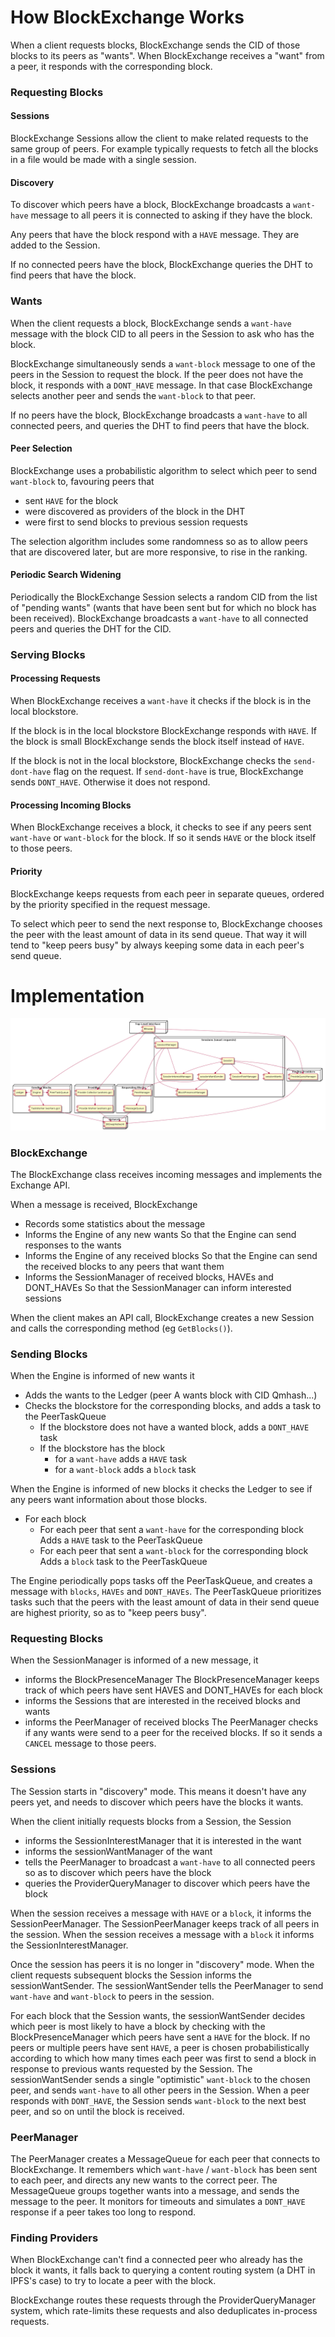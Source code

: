 How BlockExchange Works
=======================

When a client requests blocks, BlockExchange sends the CID of those blocks to its peers as "wants". When BlockExchange receives a "want" from a peer, it responds with the corresponding block.

### Requesting Blocks

#### Sessions

BlockExchange Sessions allow the client to make related requests to the same group of peers. For example typically requests to fetch all the blocks in a file would be made with a single session.

#### Discovery

To discover which peers have a block, BlockExchange broadcasts a `want-have` message to all peers it is connected to asking if they have the block.

Any peers that have the block respond with a `HAVE` message. They are added to the Session.

If no connected peers have the block, BlockExchange queries the DHT to find peers that have the block.

### Wants

When the client requests a block, BlockExchange sends a `want-have` message with the block CID to all peers in the Session to ask who has the block.

BlockExchange simultaneously sends a `want-block` message to one of the peers in the Session to request the block. If the peer does not have the block, it responds with a `DONT_HAVE` message. In that case BlockExchange selects another peer and sends the `want-block` to that peer.

If no peers have the block, BlockExchange broadcasts a `want-have` to all connected peers, and queries the DHT to find peers that have the block.

#### Peer Selection

BlockExchange uses a probabilistic algorithm to select which peer to send `want-block` to, favouring peers that
- sent `HAVE` for the block
- were discovered as providers of the block in the DHT
- were first to send blocks to previous session requests

The selection algorithm includes some randomness so as to allow peers that are discovered later, but are more responsive, to rise in the ranking.

#### Periodic Search Widening

Periodically the BlockExchange Session selects a random CID from the list of "pending wants" (wants that have been sent but for which no block has been received). BlockExchange broadcasts a `want-have` to all connected peers and queries the DHT for the CID.

### Serving Blocks

#### Processing Requests

When BlockExchange receives a `want-have` it checks if the block is in the local blockstore.

If the block is in the local blockstore BlockExchange responds with `HAVE`. If the block is small BlockExchange sends the block itself instead of `HAVE`.

If the block is not in the local blockstore, BlockExchange checks the `send-dont-have` flag on the request. If `send-dont-have` is true, BlockExchange sends `DONT_HAVE`. Otherwise it does not respond.

#### Processing Incoming Blocks

When BlockExchange receives a block, it checks to see if any peers sent `want-have` or `want-block` for the block. If so it sends `HAVE` or the block itself to those peers.

#### Priority

BlockExchange keeps requests from each peer in separate queues, ordered by the priority specified in the request message.

To select which peer to send the next response to, BlockExchange chooses the peer with the least amount of data in its send queue. That way it will tend to "keep peers busy" by always keeping some data in each peer's send queue.


Implementation
==============

![BlockExchange Components](./go-bitswap.png)

### BlockExchange

The BlockExchange class receives incoming messages and implements the Exchange API.

When a message is received, BlockExchange
- Records some statistics about the message
- Informs the Engine of any new wants
  So that the Engine can send responses to the wants
- Informs the Engine of any received blocks
  So that the Engine can send the received blocks to any peers that want them
- Informs the SessionManager of received blocks, HAVEs and DONT_HAVEs
  So that the SessionManager can inform interested sessions

When the client makes an API call, BlockExchange creates a new Session and calls the corresponding method (eg `GetBlocks()`).

### Sending Blocks

When the Engine is informed of new wants it
- Adds the wants to the Ledger (peer A wants block with CID Qmhash...)
- Checks the blockstore for the corresponding blocks, and adds a task to the PeerTaskQueue
  - If the blockstore does not have a wanted block, adds a `DONT_HAVE` task
  - If the blockstore has the block
    - for a `want-have` adds a `HAVE` task
    - for a `want-block` adds a `block` task

When the Engine is informed of new blocks it checks the Ledger to see if any peers want information about those blocks.
- For each block
  - For each peer that sent a `want-have` for the corresponding block
    Adds a `HAVE` task to the PeerTaskQueue
  - For each peer that sent a `want-block` for the corresponding block
    Adds a `block` task to the PeerTaskQueue

The Engine periodically pops tasks off the PeerTaskQueue, and creates a message with `blocks`, `HAVEs` and `DONT_HAVEs`.
The PeerTaskQueue prioritizes tasks such that the peers with the least amount of data in their send queue are highest priority, so as to "keep peers busy".

### Requesting Blocks

When the SessionManager is informed of a new message, it
- informs the BlockPresenceManager
  The BlockPresenceManager keeps track of which peers have sent HAVES and DONT_HAVEs for each block
- informs the Sessions that are interested in the received blocks and wants
- informs the PeerManager of received blocks
  The PeerManager checks if any wants were send to a peer for the received blocks. If so it sends a `CANCEL` message to those peers.

### Sessions

The Session starts in "discovery" mode. This means it doesn't have any peers yet, and needs to discover which peers have the blocks it wants.

When the client initially requests blocks from a Session, the Session
- informs the SessionInterestManager that it is interested in the want
- informs the sessionWantManager of the want
- tells the PeerManager to broadcast a `want-have` to all connected peers so as to discover which peers have the block
- queries the ProviderQueryManager to discover which peers have the block

When the session receives a message with `HAVE` or a `block`, it informs the SessionPeerManager. The SessionPeerManager keeps track of all peers in the session.
When the session receives a message with a `block` it informs the SessionInterestManager.

Once the session has peers it is no longer in "discovery" mode. When the client requests subsequent blocks the Session informs the sessionWantSender. The sessionWantSender tells the PeerManager to send `want-have` and `want-block` to peers in the session.

For each block that the Session wants, the sessionWantSender decides which peer is most likely to have a block by checking with the BlockPresenceManager which peers have sent a `HAVE` for the block. If no peers or multiple peers have sent `HAVE`, a peer is chosen probabilistically according to which how many times each peer was first to send a block in response to previous wants requested by the Session. The sessionWantSender sends a single "optimistic" `want-block` to the chosen peer, and sends `want-have` to all other peers in the Session.
When a peer responds with `DONT_HAVE`, the Session sends `want-block` to the next best peer, and so on until the block is received.

### PeerManager

The PeerManager creates a MessageQueue for each peer that connects to BlockExchange. It remembers which `want-have` / `want-block` has been sent to each peer, and directs any new wants to the correct peer.
The MessageQueue groups together wants into a message, and sends the message to the peer. It monitors for timeouts and simulates a `DONT_HAVE` response if a peer takes too long to respond.

### Finding Providers

When BlockExchange can't find a connected peer who already has the block it wants, it falls back to querying a content routing system (a DHT in IPFS's case) to try to locate a peer with the block.

BlockExchange routes these requests through the ProviderQueryManager system, which rate-limits these requests and also deduplicates in-process requests.
